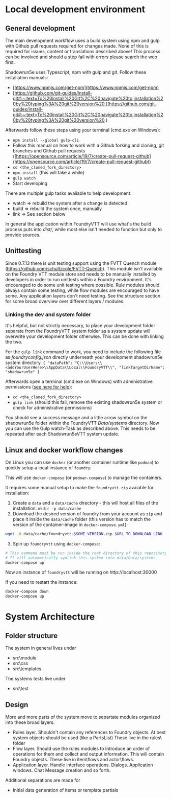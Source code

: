 # Local development environment

## General development
The main development workflow uses a build system using npm and gulp with Github pull requests required for changes made. None of this is required for issues, content or translations described above! This process can be involved and should a step fail with errors please search the web first.

Shadowrun5e uses Typescript, npm with gulp and git. Follow these installation manuals: 
* [https://www.npmjs.com/get-npm](https://www.npmjs.com/get-npm)
* [https://github.com/git-guides/install-git#:~:text=To%20install%20Git%2C%20navigate%20to,installation%20by%20typing%3A%20git%20version%20.](https://github.com/git-guides/install-git#:~:text=To%20install%20Git%2C%20navigate%20to,installation%20by%20typing%3A%20git%20version%20.)

Afterwards follow these steps using your terminal (cmd.exe on Windows):
* `npm install --global gulp-cli`
* Follow this manual on how to work with a Github forking and cloning, git branches and Github pull requests ([https://opensource.com/article/19/7/create-pull-request-github](https://opensource.com/article/19/7/create-pull-request-github))
* `cd <the_cloned_fork_directory>`
* `npm install` (this will take a while)
* `gulp watch`
* Start developing

There are multiple gulp tasks available to help development:
* watch => rebuild the system after a change is detected
* build => rebuild the system once, manually
* link => See section below

In general the application within FoundryVTT will use what's the build process puts into _dist/_, while most else isn't needed to function but only to provide sources.

## Unittesting
Since 0.7.13 there is unit testing support using the FVTT Quench module (https://github.com/schultzcole/FVTT-Quench). This module isn't available on the Foundry VTT module store and needs to be manually installed by developers in order to run unittests within a Foundry environment. It's encouraged to do some unit testing where possible. Rule modules should always contain some testing, while flow modules are encouraged to have some. Any application layers don't need testing. See the structure section for some broad overview over different layers / modules.

### Linking the dev and system folder
It's helpful, but not strictly necessary, to place your development folder separate from the FoundryVTT system folder as a system update will overwrite your development folder otherwise. This can be done with linking the two.

For the `gulp link` command to work, you need to include the following file as _foundryconfig.json_ directly underneath your development shadowrun5e system directory.
`{
  "dataPath": "C:\\Users\\<addYourUserHere>\\AppData\\Local\\FoundryVTT\\",
  "linkTargetDirName": "shadowrun5e"
}
`

Afterwards open a terminal (cmd.exe on Windows) with administrative permissions ([see here for help](https://www.howtogeek.com/194041/how-to-open-the-command-prompt-as-administrator-in-windows-8.1/)):
* `cd <the_cloned_fork_directory>`
* `gulp link` (should this fail, remove the existing shadowrun5e system or check for administrative permissions)

You should see a success message and a little arrow symbol on the shadowrun5e folder within the FoundryVTT _Data/systems_ directory. Now you can use the Gulp watch-Task as described above. This needs to be repeated after each Shadowrun5eVTT system update.


## Linux and docker workflow changes

On Linux you can use `docker` (or another container runtime like `podman`) to
quickly setup a local instance of `foundry`:

This will use `docker-compose` (or `podman-compose`) to manage the containers.

It requires some manual setup to make the `foundryvtt.zip` avaiable for
installation:

1. Create a `data` and a `data/cache` directory - this will host all files of
   the installation: `mkdir -p data/cache`
2. Download the desired version of foundry from your account as `zip` and place
   it inside the `data/cache` folder (this version has to match the version of
   the container-image in `docker-compose.yml`):

``` sh
wget -O data/cache/foundryvtt-$SOME_VERSION.zip $URL_TO_DOWNLOAD_LINK
```
3. Spin up `foundryvtt` using `docker-compose`:

``` sh
# This command must be run inside the root directory of this repository
# It will automatically symlink this system into data/Data/systems
docker-compose up
```

Now an instance of `foundryvtt` will be running on http://localhost:30000

If you need to restart the instance:

``` sh
docker-compose down
docker-compose up
```

# System Architecture

## Folder structure
The system in general lives under 
* src\module
* src\css
* src\templates

The systems tests live under 
* src\test

## Design
More and more parts of the system move to separtate modules organized into these broad layers:
* Rules layer. Shouldn't contain any references to Foundry objects. At best system objects should be used (like a PartsList)
  These live in the rules\ folder
* Flow layer. Should use the rules modules to introduce an order of operations for them and collect and output information. This will contain Foundry objects. These live in item\flows and actor\flows.
* Application layer. Handle interface operations. Dialogs. Application windows. Chat Message creation and so forth.

Additional separations are made for
* Initial data generation of items or template partials

